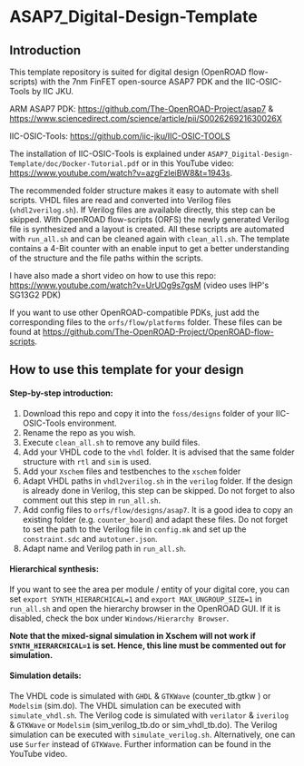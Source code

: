 # ASAP7_Digital-Design-Template
## Introduction

This template repository is suited for digital design (OpenROAD flow-scripts) with the 7nm FinFET open-source ASAP7 PDK and the IIC-OSIC-Tools by IIC JKU.

ARM ASAP7 PDK: https://github.com/The-OpenROAD-Project/asap7 & https://www.sciencedirect.com/science/article/pii/S002626921630026X

IIC-OSIC-Tools: https://github.com/iic-jku/IIC-OSIC-TOOLS

The installation of IIC-OSIC-Tools is explained under `ASAP7_Digital-Design-Template/doc/Docker-Tutorial.pdf` or in this YouTube video: https://www.youtube.com/watch?v=azgFzleiBW8&t=1943s.

The recommended folder structure makes it easy to automate with shell scripts. VHDL files are read and converted into Verilog files (`vhdl2verilog.sh`). If Verilog files are available directly, this step can be skipped. With OpenROAD flow-scripts (ORFS) the newly generated Verilog file is synthesized and a layout is created. All these scripts are automated with `run_all.sh` and can be cleaned again with `clean_all.sh`. The template contains a 4-Bit counter with an enable input to get a better understanding of the structure and the file paths within the scripts.

I have also made a short video on how to use this repo: https://www.youtube.com/watch?v=UrUOg9s7gsM (video uses IHP's SG13G2 PDK)

If you want to use other OpenROAD-compatible PDKs, just add the corresponding files to the `orfs/flow/platforms` folder. These files can be found at https://github.com/The-OpenROAD-Project/OpenROAD-flow-scripts.

## How to use this template for your design

#### Step-by-step introduction:

1. Download this repo and copy it into the `foss/designs` folder of your IIC-OSIC-Tools environment.
2. Rename the repo as you wish.
3. Execute `clean_all.sh` to remove any build files.
4. Add your VHDL code to the `vhdl` folder. It is advised that the same folder structure with `rtl` and `sim` is used.
5. Add your `Xschem` files and testbenches to the `xschem` folder
6. Adapt VHDL paths in `vhdl2verilog.sh` in the `verilog` folder. If the design is already done in Verilog, this step can be skipped. Do not forget to also comment out this step in `run_all.sh`.
7. Add config files to `orfs/flow/designs/asap7`. It is a good idea to copy an existing folder (e.g. `counter_board`) and adapt these files. Do not forget to set the path to the Verilog file in `config.mk` and set up the `constraint.sdc` and `autotuner.json`.
8. Adapt name and Verilog path in `run_all.sh`.

#### Hierarchical synthesis:

If you want to see the area per module / entity of your digital core, you can set `export SYNTH_HIERARCHICAL=1` and `export MAX_UNGROUP_SIZE=1` in `run_all.sh` and open the hierarchy browser in the OpenROAD GUI. If it is disabled, check the box under `Windows/Hierarchy Browser`.

**Note that the mixed-signal simulation in Xschem will not work if `SYNTH_HIERARCHICAL=1` is set. Hence, this line must be commented out for simulation.**

#### Simulation details:

The VHDL code is simulated with `GHDL` & `GTKWave` (counter_tb.gtkw ) or `Modelsim` (sim.do). The VHDL simulation can be executed with `simulate_vhdl.sh`. The Verilog code is simulated with `verilator` & `iverilog` & `GTKWave` or `Modelsim` (sim_verilog_tb.do or sim_vhdl_tb.do). The Verilog simulation can be executed with `simulate_verilog.sh`. Alternatively, one can use `Surfer` instead of `GTKWave`. Further information can be found in the YouTube video.

